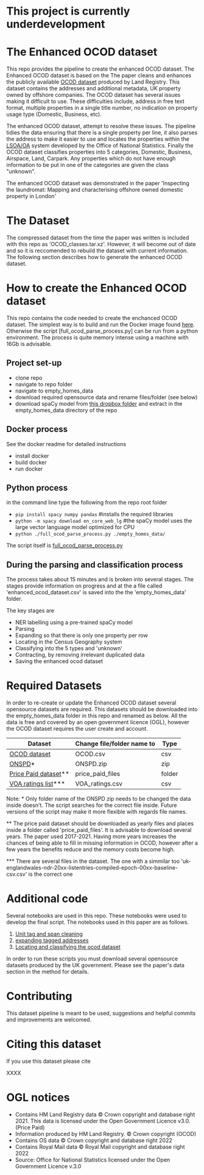 # This project is currently underdevelopment

# The Enhanced OCOD dataset

This repo provides the pipeline to create the enhanced OCOD dataset. The Enhanced OCOD dataset is based on the The paper cleans and enhances the publicly available [OCOD dataset](https://use-land-property-data.service.gov.uk/datasets/ocod) produced by Land Registry. This dataset contains the addresses and additional metadata, UK property owned by offshore companies. The OCOD dataset has several issues making it difficult to use. These difficulties include, address in free text format, multiple properties in a single title number, no indication on property usage type (Domestic, Business, etc).

The enhanced OCOD dataset, attempt to resolve these issues. The pipeline tidies the data ensuring that there is a single property per line, it also parses the address to make it easier to use and locates the properties within the [LSOA/OA](https://www.ons.gov.uk/methodology/geography/ukgeographies/censusgeography) system developed by the Office of National Statistics. Finally the OCOD dataset classifies properties into 5 categories, Domestic, Business, Airspace, Land, Carpark. Any properties which do not have enough information to be put in one of the categories are given the class "unknown".

The enhanced OCOD dataset was demonstrated in the paper 'Inspecting the laundromat: Mapping and characterising offshore owned domestic property in London'


# The Dataset

The compressed dataset from the time the paper was written is included with this repo as 'OCOD_classes.tar.xz'. However, it will become out of date and so it is reccomended to rebuild the dataset with current information. The following section describes how to generate the enhanced OCOD dataset.

# How to create the Enhanced OCOD dataset
This repo contains the code needed to create the enchanced OCOD dataset. The simplest way is to build and run the Docker image found [here](dockerfile). Otherwise the script [full_ocod_parse_process.py] can be run from a python environment. The process is quite memory intense using a machine with 16Gb is advisable.

## Project set-up

- clone repo
- navigate to repo folder
- navigate to empty_homes_data
- download required opensource data and rename files/folder (see below)
- download spaCy model from [this dropbox folder](https://www.dropbox.com/sh/kom162tjwgo7c2h/AABW0ygE8gtJhgIKhFYtCvWha?dl=0) and extract in the empty_homes_data directory of the repo

## Docker process

See the docker readme for detailed instructions

- install docker
- build docker
- run docker

## Python process

in the command line type the following from the repo root folder

- `pip install spacy numpy pandas` #installs the required libraries
- `python -m spacy download en_core_web_lg` #the spaCy model uses the large vector language model optimized for CPU
- `python ./full_ocod_parse_process.py ./empty_homes_data/`

The script itself is [full_ocod_parse_process.py](full_ocod_parse_process.py)

## During the parsing and classification process

The process takes about 15 minutes and is broken into several stages. The stages provide information on progress and at the a file called
'enhanced_ocod_dataset.csv' is saved into the the 'empty_homes_data' folder.

The key stages are

- NER labelling using a pre-trained spaCy model
- Parsing
- Expanding so that there is only one property per row
- Locating in the Census Geography system
- Classifying into the 5 types and 'unknown'
- Contracting, by removing irrelevant duplicated data
- Saving the enhanced ocod dataset


# Required Datasets

In order to re-create or update the Enhanced OCOD dataset several opensource datasets are required. This datasets should be downloaded into the empty_homes_data folder in this repo and renamed as below. All the data is free and covered by an open government licence (OGL), however the OCOD dataset requires the user create and account.

| Dataset                                                                                             | Change file/folder name to | Type   |
|-----------------------------------------------------------------------------------------------------|----------------------------|--------|
| [ OCOD dataset ]( https://use-land-property-data.service.gov.uk/datasets/ocod )                     | OCOD.csv                   | csv    |
| [ONSPD](https://geoportal.statistics.gov.uk/search?q=onspd)\*                                         | ONSPD.zip                  | zip    |
| [Price Paid dataset](https://www.gov.uk/government/statistical-data-sets/price-paid-data-downloads)\*\* | price_paid_files           | folder |
| [VOA ratings list](https://voaratinglists.blob.core.windows.net/html/rlidata.htm)\*\*\*                  | VOA_ratings.csv            | csv    |

Note: 
\* Only folder name of the ONSPD zip needs to be changed the data inside doesn't. The script searches for the correct file inside. 
Future versions of the script may make it more flexible with regards file names.

\*\* The price paid dataset should be downloaded as yearly files and places inside a folder called 'price_paid_files'. It is advisable to download several years. The paper used 2017-2021. Having more years increases the chances of being able to fill in missing information in OCOD, however after a few years the benefits reduce and the memory costs become high.

\*\*\* There are several files in the dataset. The one with a simmilar too 'uk-englandwales-ndr-20xx-listentries-compiled-epoch-00xx-baseline-csv.csv' is the correct one

# Additional code

Several notebooks are used in this repo. These notebooks were used to develop the final script. The notebooks used in this paper are as follows.

1. [Unit tag and span cleaning](unit_tag_and_span_cleaning.ipynb)
2. [expanding tagged addresses](expanding_tagged_addresses.ipynb)
3. [Locating and classifying the ocod dataset](locating_and_classifying_the_ocod_dataset.ipynb)

In order to run these scripts you must download several opensource datasets produced by the UK government.
Please see the paper's data section in the method for details.

# Contributing

This dataset pipeline is meant to be used, suggestions and helpful commits and improvements are welcomed.

# Citing this dataset

If you use this dataset please cite

XXXX

# OGL notices

- Contains HM Land Registry data © Crown copyright and database right 2021. This data is licensed under the Open Government Licence v3.0. (Price Paid)
- Information produced by HM Land Registry. © Crown copyright (OCOD)
- Contains OS data © Crown copyright and database right 2022
- Contains Royal Mail data © Royal Mail copyright and database right 2022
- Source: Office for National Statistics licensed under the Open Government Licence v.3.0


